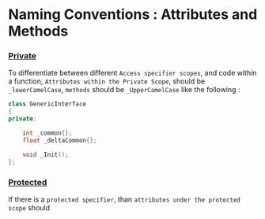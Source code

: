# Naming Conventions : Attributes and Methods
### <u>Private</u>

To differentiate between different `Access specifier scopes`, and code within a function, `Attributes within the Private Scope`, should be `_lowerCamelCase`, `methods` should be `_UpperCamelCase` like the following :  
``` cpp linenums="1"
class GenericInterface 
{
private:

	int _common{};
	float _deltaCommon{};

	void _Init();
}; 
```

### <u>Protected</u>

If there is a `protected specifier`, than `attributes under the protected scope` should